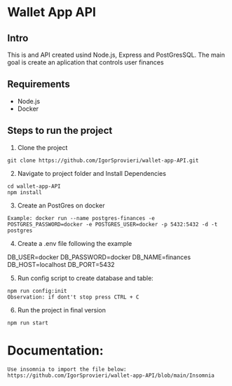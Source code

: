 # Wallet App API

## Intro

This is and API created usind Node.js, Express and PostGresSQL.
The main goal is create an aplication that controls user finances

## Requirements

- Node.js
- Docker

## Steps to run the project

1. Clone the project

```
git clone https://github.com/IgorSprovieri/wallet-app-API.git
```

2. Navigate to project folder and Install Dependencies

```
cd wallet-app-API
npm install
```

3. Create an PostGres on docker

```
Example: docker run --name postgres-finances -e POSTGRES_PASSWORD=docker -e POSTGRES_USER=docker -p 5432:5432 -d -t postgres
```

4. Create a .env file following the example

DB_USER=docker
DB_PASSWORD=docker
DB_NAME=finances
DB_HOST=localhost
DB_PORT=5432

5. Run config script to create database and table:

```
npm run config:init
Observation: if dont't stop press CTRL + C

```

6. Run the project in final version

```
npm run start
```

# Documentation:

```
Use insomnia to import the file below:
https://github.com/IgorSprovieri/wallet-app-API/blob/main/Insomnia
```
